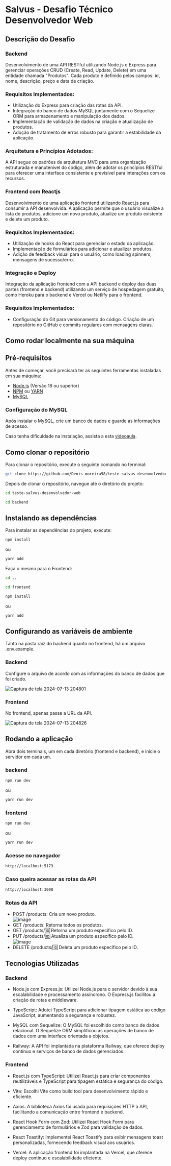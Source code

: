# Salvus - Desafio Técnico Desenvolvedor Web

## Descrição do Desafio

### Backend

Desenvolvimento de uma API RESTful utilizando Node.js e Express para gerenciar operações CRUD (Create, Read, Update, Delete) em uma entidade chamada "Produtos". Cada produto é definido pelos campos: id, nome, descrição, preço e data de criação.

### Requisitos Implementados:

-  Utilização do Express para criação das rotas da API.
-  Integração do banco de dados MySQL juntamente com o Sequelize ORM para armazenamento e manipulação dos dados.
-  Implementação de validação de dados na criação e atualização de produtos.
-  Adoção de tratamento de erros robusto para garantir a estabilidade da aplicação.

### Arquitetura e Princípios Adotados:

A API segue os padrões de arquitetura MVC para uma organização estruturada e manutenível do código, além de adotar os princípios RESTful para oferecer uma interface consistente e previsível para interações com os recursos.

### Frontend com Reactjs

Desenvolvimento de uma aplicação frontend utilizando React.js para consumir a API desenvolvida. A aplicação permite que o usuário visualize a lista de produtos, adicione um novo produto, atualize um produto existente e delete um produto.

### Requisitos Implementados:

-  Utilização de hooks do React para gerenciar o estado da aplicação.
-  Implementação de formulários para adicionar e atualizar produtos.
-  Adição de feedback visual para o usuário, como loading spinners, mensagens de sucesso/erro.

### Integração e Deploy

Integração da aplicação frontend com a API backend e deploy das duas partes (frontend e backend) utilizando um serviço de hospedagem gratuito, como Heroku para o backend e Vercel ou Netlify para o frontend.

### Requisitos Implementados:

-  Configuração do Git para versionamento do código. Criação de um repositório no GitHub e commits regulares com mensagens claras.

## Como rodar localmente na sua máquina

## Pré-requisitos

Antes de começar, você precisará ter as seguintes ferramentas instaladas em sua máquina:

-  [Node.js](https://nodejs.org/en/download/) (Versão 18 ou superior)
-  [NPM](https://www.npmjs.com/get-npm) ou [YARN](https://yarnpkg.com/getting-started/install)
-  [MySQL](https://dev.mysql.com/downloads/mysql/)

### Configuração do MySQL

Após instalar o MySQL, crie um banco de dados e guarde as informações de acesso.

Caso tenha dificuldade na instalação, assista a esta [videoaula](https://www.youtube.com/watch?v=s0YoPLbox40&ab_channel=AprendendodoIn%C3%ADciocomDaniel).

## Como clonar o repositório

Para clonar o repositório, execute o seguinte comando no terminal:

```bash
git clone https://github.com/Denis-moreira98/teste-salvus-desenvolvedor-web.git
```

Depois de clonar o repositório, navegue até o diretório do projeto:

```bash
cd teste-salvus-desenvolvedor-web
```

```bash
cd backend
```

## Instalando as dependências </br>

Para instalar as dependências do projeto, execute:

```bash
npm install
```

ou

```bash
yarn add
```

Faça o mesmo para o Frontend:

```bash
cd ..
```

```bash
cd frontend
```

```bash
npm install
```

ou

```bash
yarn add
```

## Configurando as variáveis de ambiente

Tanto na pasta raiz do backend quanto no frontend, há um arquivo .env.example.

### Backend

Configure o arquivo de acordo com as informações do banco de dados que foi criado.

![Captura de tela 2024-07-13 204801](https://github.com/user-attachments/assets/621810dc-c229-4b14-8241-ac6a2a301d3d)


### Frontend

No frontend, apenas passe a URL da API.

![Captura de tela 2024-07-13 204826](https://github.com/user-attachments/assets/8c6da94f-bf99-4b08-be57-116e920d4fbb)


## Rodando a aplicação

Abra dois terminais, um em cada diretório (frontend e backend), e inicie o servidor em cada um.

### backend

```bash
npm run dev
```

ou

```bash
yarn run dev
```

### frontend

```bash
npm run dev
```

ou

```bash
yarn run dev
```

### Acesse no navegador

```bash
http://localhost:5173
```

### Caso queira acessar as rotas da API

```bash
http://localhost:3000
```
### Rotas da API

- POST /products: Cria um novo produto. </br>
 ![image](https://github.com/user-attachments/assets/50e28d4a-8c6b-4c9e-ae3d-7d29917679e2)
- GET /products: Retorna todos os produtos.
- GET /products/:id: Retorna um produto específico pelo ID.
- PUT /products/:id: Atualiza um produto específico pelo ID. </br>
 ![image](https://github.com/user-attachments/assets/50e28d4a-8c6b-4c9e-ae3d-7d29917679e2)
- DELETE /products/:id: Deleta um produto específico pelo ID.



## Tecnologias Utilizadas
### Backend
- Node.js com Express.js: Utilizei Node.js para o servidor devido à sua escalabilidade e processamento assíncrono. O Express.js facilitou a criação de rotas e middleware.

- TypeScript: Adotei TypeScript para adicionar tipagem estática ao código JavaScript, aumentando a segurança e robustez.

- MySQL com Sequelize: O MySQL foi escolhido como banco de dados relacional. O Sequelize ORM simplificou as operações de banco de dados com uma interface orientada a objetos.

- Railway: A API foi implantada na plataforma Railway, que oferece deploy contínuo e serviços de banco de dados gerenciados.

### Frontend
- React.js com TypeScript: Utilizei React.js para criar componentes reutilizáveis e TypeScript para tipagem estática e segurança do código.

- Vite: Escolhi Vite como build tool para desenvolvimento rápido e eficiente.

- Axios: A biblioteca Axios foi usada para requisições HTTP à API, facilitando a comunicação entre frontend e backend.

- React Hook Form com Zod: Utilizei React Hook Form para gerenciamento de formulários e Zod para validação de dados.

- React Toastify: Implementei React Toastify para exibir mensagens toast personalizadas, fornecendo feedback visual aos usuários.

- Vercel: A aplicação frontend foi implantada na Vercel, que oferece deploy contínuo e escalabilidade eficiente.
